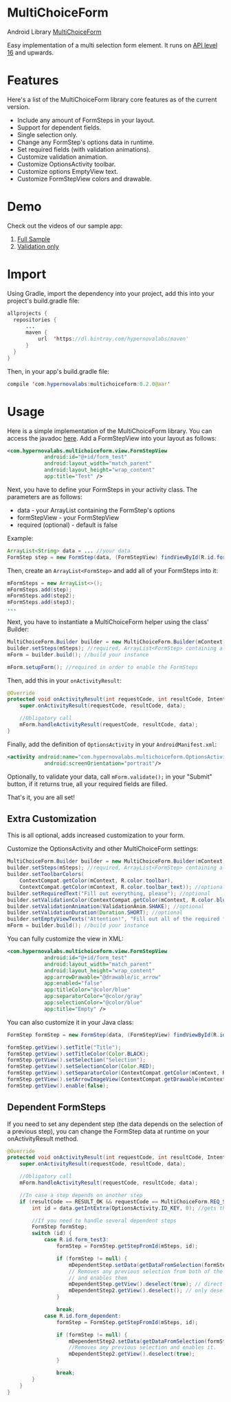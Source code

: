 # MultiChoiceForm
Android Library [MultiChoiceForm](https://github.com/lcabrales/multichoiceform)

Easy implementation of a multi selection form element.
It runs on [API level 16](https://developer.android.com/guide/topics/manifest/uses-sdk-element.html#ApiLevels)
and upwards.

# Features

Here's a list of the MultiChoiceForm library core features as of the current version.

  * Include any amount of FormSteps in your layout.
  * Support for dependent fields.
  * Single selection only.
  * Change any FormStep's options data in runtime.
  * Set required fields (with validation animations).
  * Customize validation animation.
  * Customize OptionsActivity toolbar.
  * Customize options EmptyView text.
  * Customize FormStepView colors and drawable.

# Demo

Check out the videos of our sample app:

1. [Full Sample](https://raw.githubusercontent.com/lcabrales/multichoiceform/master/screenshots/sample.mp4)
2. [Validation only](https://raw.githubusercontent.com/lcabrales/multichoiceform/master/screenshots/validation_animation.mp4)

# Import

Using Gradle, import the dependency into your project, add this into your project's build.gradle file:

```java
allprojects {
  repositories {
      ...
      maven {
          url  'https://dl.bintray.com/hypernovalabs/maven'
      }
  }
}
```

Then, in your app's build.gradle file:
```java
compile 'com.hypernovalabs:multichoiceform:0.2.0@aar'
```

# Usage

Here is a simple implementation of the MultiChoiceForm library. You can access the javadoc
[here](https://raw.githubusercontent.com/lcabrales/multichoiceform/master/javadoc/v0.2.0/index.html).
Add a FormStepView into your layout as follows:

```xml
<com.hypernovalabs.multichoiceform.view.FormStepView
            android:id="@+id/form_test"
            android:layout_width="match_parent"
            android:layout_height="wrap_content"
            app:title="Test" />
```

Next, you have to define your FormSteps in your activity class. The parameters are as follows:
  * data - your ArrayList<String> containing the FormStep's options
  * formStepView - your FormStepView
  * required (optional) - default is false
  
Example:
```java
ArrayList<String> data = ... //your data
FormStep step = new FormStep(data, (FormStepView) findViewById(R.id.form_test), true);
```

Then, create an `ArrayList<FormStep>` and add all of your FormSteps into it:
```java
mFormSteps = new ArrayList<>();
mFormSteps.add(step);
mFormSteps.add(step2);
mFormSteps.add(step3);
...
```

Next, you have to instantiate a MultiChoiceForm helper using the class' Builder:

```java
MultiChoiceForm.Builder builder = new MultiChoiceForm.Builder(mContext);
builder.setSteps(mSteps); //required, ArrayList<FormStep> containing all of your FormSteps
mForm = builder.build(); //build your instance

mForm.setupForm(); //required in order to enable the FormSteps
```

Then, add this in your `onActivityResult`:
```java
@Override
protected void onActivityResult(int requestCode, int resultCode, Intent data) {
    super.onActivityResult(requestCode, resultCode, data);

    //Obligatory call
    mForm.handleActivityResult(requestCode, resultCode, data);
}
```

Finally, add the definition of `OptionsActivity` in your `AndroidManifest.xml`:
```xml
<activity android:name="com.hypernovalabs.multichoiceform.OptionsActivity"
            android:screenOrientation="portrait"/>
```

Optionally, to validate your data, call `mForm.validate();` in your "Submit" button,
if it returns true, all your required fields are filled.

That's it, you are all set!

## Extra Customization

This is all optional, adds increased customization to your form.

Customize the OptionsActivity and other MultiChoiceForm settings:

```java
MultiChoiceForm.Builder builder = new MultiChoiceForm.Builder(mContext);
builder.setSteps(mSteps); //required, ArrayList<FormStep> containing all of your FormSteps
builder.setToolbarColors(
    ContextCompat.getColor(mContext, R.color.toolbar),
    ContextCompat.getColor(mContext, R.color.toolbar_text)); //optional
builder.setRequiredText("Fill out everything, please"); //optional
builder.setValidationColor(ContextCompat.getColor(mContext, R.color.bluet)); //optional
builder.setValidationAnimation(ValidationAnim.SHAKE); //optional
builder.setValidationDuration(Duration.SHORT); //optional
builder.setEmptyViewTexts("Attention!", "Fill out all of the required fields, please"); //optional
mForm = builder.build(); //build your instance
```

You can fully customize the view in XML:

```xml
<com.hypernovalabs.multichoiceform.view.FormStepView
            android:id="@+id/form_test"
            android:layout_width="match_parent"
            android:layout_height="wrap_content"
            app:arrowDrawable="@drawable/ic_arrow"
            app:enabled="false"
            app:titleColor="@color/blue"
            app:separatorColor="@color/gray"
            app:selectionColor="@color/blue"
            app:title="Empty" />
```
  
You can also customize it in your Java class:
  
```java
FormStep formStep = new FormStep(data, (FormStepView) findViewById(R.id.form_test), true);

formStep.getView().setTitle("Title");
formStep.getView().setTitleColor(Color.BLACK);
formStep.getView().setSelection("Selection");
formStep.getView().setSelectionColor(Color.RED);
formStep.getView().setSeparatorColor(ContextCompat.getColor(mContext, R.color.red));
formStep.getView().setArrowImageView(ContextCompat.getDrawable(mContext, R.drawable.ic_action_arrow));
formStep.getView().enable(false);
```

## Dependent FormSteps

If you need to set any dependent step (the data depends on the selection of a previous step),
you can change the FormStep data at runtime on your onActivityResult method.

```java
@Override
protected void onActivityResult(int requestCode, int resultCode, Intent data) {
    super.onActivityResult(requestCode, resultCode, data);

    //Obligatory call
    mForm.handleActivityResult(requestCode, resultCode, data);

    //In case a step depends on another step
    if (resultCode == RESULT_OK && requestCode == MultiChoiceForm.REQ_SELECTION) {
        int id = data.getIntExtra(OptionsActivity.ID_KEY, 0); //gets the resId of the selected FormStep

        //If you need to handle several dependent steps
        FormStep formStep;
        switch (id) {
            case R.id.form_test3:
                formStep = FormStep.getStepFromId(mSteps, id);

                if (formStep != null) {
                    mDependentStep.setData(getDataFromSelection(formStep.getView().getSelection(), 5));
                    // Removes any previous selection from both of the dependent FormSteps fields
                    // and enables them
                    mDependentStep.getView().deselect(true); // direct child, enables it
                    mDependentStep2.getView().deselect(); // only deselects, still has a parent deselected
                }

                break;
            case R.id.form_dependent:
                formStep = FormStep.getStepFromId(mSteps, id);

                if (formStep != null) {
                    mDependentStep2.setData(getDataFromSelection(formStep.getView().getSelection(), 5));
                    //Removes any previous selection and enables it.
                    mDependentStep2.getView().deselect(true);
                }

                break;
        }
    }
}
```
